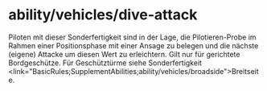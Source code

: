 # ability/vehicles/dive-attack

Piloten mit dieser Sonderfertigkeit sind in der Lage, die Pilotieren-Probe im Rahmen einer Positionsphase mit einer Ansage zu belegen und die nächste (eigene) Attacke um diesen Wert zu erleichtern. Gilt nur für gerichtete Bordgeschütze. Für Geschütztürme siehe Sonderfertigkeit <link="BasicRules;SupplementAbilities;ability/vehicles/broadside">Breitseite</link>.
